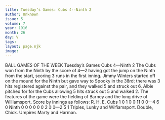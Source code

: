 ```yaml
---
title: Tuesday’s Games: Cubs 4--Ninth 2
author: Unknown
issue: 5
volume: 7
year: 1916
month: 26
day: V
tags:
layout: page.njk
image:
---
```

BALL GAMES OF THE WEEK    Tuesday’s Games    Cubs 4—Ninth 2       The Cubs won from the Ninth by the score of 4—2 having got the jump on the Ninth from the start, scoring 3 runs in the first inning.       Jimmy Winters started off on the mound for the Ninth but gave way to Spooky in the 38rd; there was 3 hits registered against the pair, and they walked 5 and struck out 6.       Albie pitched for for the Cubs allowing 5 hits struck out 5 and walked 2.       The features of the game were the fielding of Barney and the long drive of Williamsport.       Score by innings as follows: R. H. E. Cubs 1 0 1 0 0 11 0 0—4 6 0 Ninth 0 0 0 0 0 0 2 0 0—2 5 1      Triples, Lunky and Wilfiamsport.       Double, Chick.       Umpires Marty and Harman.    
